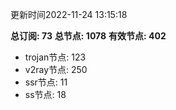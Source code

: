 更新时间2022-11-24 13:15:18

**总订阅: 73**
**总节点: 1078**
**有效节点: 402**
- trojan节点: 123
- v2ray节点: 250
- ssr节点: 11
- ss节点: 18

